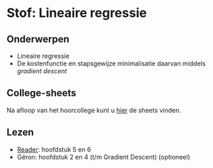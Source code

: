 # Stof: Lineaire regressie

## Onderwerpen

* Lineaire regressie
* De kostenfunctie en stapsgewijze minimalisatie daarvan middels _gradient descent_

## College-sheets

Na afloop van het hoorcollege kunt u <u>hier</u> de sheets vinden.

## Lezen

* [Reader](https://blackboard.hanze.nl/bbcswebdav/pid-6341209-dt-content-rid-108927618_2/xid-108927618_2): hoofdstuk 5 en 6
* Géron: hoofdstuk 2 en 4 (t/m Gradient Descent) (optioneel)